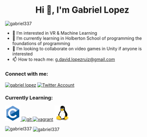 <h1 align="center">Hi 👋, I'm Gabriel Lopez</h1>

<p align="left"> <img src="https://komarev.com/ghpvc/?username=gabriel337&label=Profile%20views&color=0e75b6&style=flat" alt="gabriel337" /> </p>

- 👀 I’m interested in VR & Machine Learning
- 🌱 I’m currently learning in Holberton School of programming the foundations of programming
- 💞️ I’m looking to collaborate on video games in Unity if anyone is interested
- 📫 How to reach me: g.david.lopezruiz@gmail.com

<h3 align="left">Connect with me:</h3>
<p align="left">
<a href=https://www.linkedin.com/in/gabriel-l%C3%B3pez-ruiz-4312b792/" target="blank"><img align="center" src="https://raw.githubusercontent.com/rahuldkjain/github-profile-readme-generator/master/src/images/icons/Social/linked-in-alt.svg" alt="gabriel lopez" height="30" width="40" /></a>
<a href="https://twitter.com/gdlopezruiz"><img align="center" src="https://cdn.worldvectorlogo.com/logos/twitter-6.svg" title="Twitter" alt="Twitter Account" height="30" width="40" /></a>
</p>

### Currently Learning:

<a href="https://www.cprogramming.com/" target="_blank"> <img src="https://raw.githubusercontent.com/devicons/devicon/master/icons/c/c-original.svg" alt="c" width="50" height="50"/> </a> 
<a href="https://git-scm.com/" target="_blank"> <img src="https://www.vectorlogo.zone/logos/git-scm/git-scm-icon.svg" alt="git" width="50" height="50"/> </a> 
<a href="https://www.vagrantup.com/" target="_blank"> 
<img src="https://www.vectorlogo.zone/logos/vagrantup/vagrantup-icon.svg" alt="vagrant" width="50" height="50"/></a> 
<img src="https://raw.githubusercontent.com/devicons/devicon/master/icons/linux/linux-original.svg" alt="linux" width="50" height="50"/> </a>

<p><img align="left" src="https://github-readme-stats.vercel.app/api/top-langs?username=gabriel337&show_icons=true&locale=en&layout=compact&theme=radical" alt="gabriel337" /></p>  

<p>&nbsp;<img align="center" src="https://github-readme-stats.vercel.app/api?username=gabriel337&show_icons=true&theme=radical" alt="gabriel337" /></p>
                                                                                                                                      <!---
gabriel337/gabriel337 is a ✨ special ✨ repository because its `README.md` (this file) appears on your GitHub profile.
You can click the Preview link to take a look at your changes.
--->
